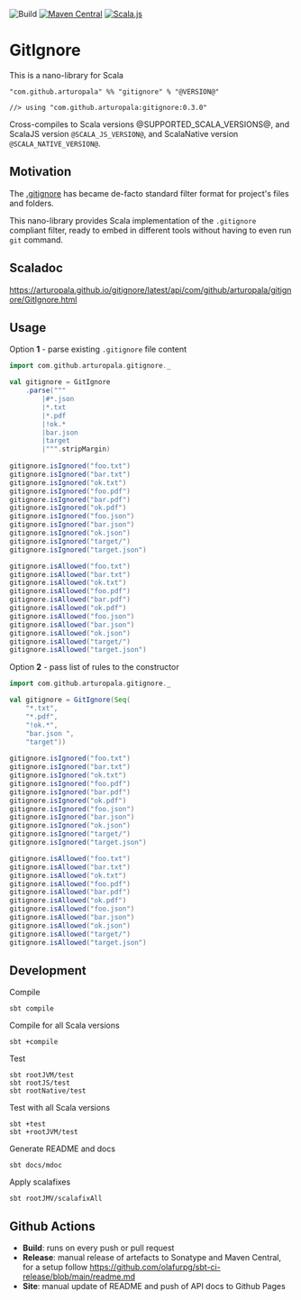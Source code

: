 ![Build](https://github.com/arturopala/gitignore/workflows/Build/badge.svg) [![Maven Central](https://maven-badges.herokuapp.com/maven-central/com.github.arturopala/gitignore_2.13/badge.svg)](https://maven-badges.herokuapp.com/maven-central/com.github.arturopala/gitignore_2.13)
[![Scala.js](https://www.scala-js.org/assets/badges/scalajs-1.5.0.svg)](https://www.scala-js.org)

GitIgnore
===

This is a nano-library for Scala

    "com.github.arturopala" %% "gitignore" % "@VERSION@"

    //> using "com.github.arturopala:gitignore:0.3.0"

Cross-compiles to Scala versions @SUPPORTED_SCALA_VERSIONS@, 
and ScalaJS version `@SCALA_JS_VERSION@`, and ScalaNative version `@SCALA_NATIVE_VERSION@`.

Motivation
---

The [.gitignore](https://git-scm.com/docs/gitignore) has became de-facto standard filter format for project's files and folders. 

This nano-library provides Scala implementation of the `.gitignore` compliant filter, ready to embed in different tools without having to even run `git` command.

Scaladoc
---

<https://arturopala.github.io/gitignore/latest/api/com/github/arturopala/gitignore/GitIgnore.html>

Usage
---

Option **1** - parse existing `.gitignore` file content

```scala mdoc
import com.github.arturopala.gitignore._

val gitignore = GitIgnore
    .parse(""" 
        |#*.json
        |*.txt
        |*.pdf
        |!ok.*
        |bar.json 
        |target  
        |""".stripMargin)
 
gitignore.isIgnored("foo.txt")
gitignore.isIgnored("bar.txt")
gitignore.isIgnored("ok.txt")
gitignore.isIgnored("foo.pdf")
gitignore.isIgnored("bar.pdf")
gitignore.isIgnored("ok.pdf")
gitignore.isIgnored("foo.json")
gitignore.isIgnored("bar.json")
gitignore.isIgnored("ok.json")
gitignore.isIgnored("target/")
gitignore.isIgnored("target.json")

gitignore.isAllowed("foo.txt")
gitignore.isAllowed("bar.txt")
gitignore.isAllowed("ok.txt")
gitignore.isAllowed("foo.pdf")
gitignore.isAllowed("bar.pdf")
gitignore.isAllowed("ok.pdf")
gitignore.isAllowed("foo.json")
gitignore.isAllowed("bar.json")
gitignore.isAllowed("ok.json")
gitignore.isAllowed("target/")
gitignore.isAllowed("target.json")
```

Option **2** - pass list of rules to the constructor

```scala mdoc:reset
import com.github.arturopala.gitignore._

val gitignore = GitIgnore(Seq(
    "*.txt",
    "*.pdf",
    "!ok.*",
    "bar.json ",
    "target"))
 
gitignore.isIgnored("foo.txt")
gitignore.isIgnored("bar.txt")
gitignore.isIgnored("ok.txt")
gitignore.isIgnored("foo.pdf")
gitignore.isIgnored("bar.pdf")
gitignore.isIgnored("ok.pdf")
gitignore.isIgnored("foo.json")
gitignore.isIgnored("bar.json")
gitignore.isIgnored("ok.json")
gitignore.isIgnored("target/")
gitignore.isIgnored("target.json")

gitignore.isAllowed("foo.txt")
gitignore.isAllowed("bar.txt")
gitignore.isAllowed("ok.txt")
gitignore.isAllowed("foo.pdf")
gitignore.isAllowed("bar.pdf")
gitignore.isAllowed("ok.pdf")
gitignore.isAllowed("foo.json")
gitignore.isAllowed("bar.json")
gitignore.isAllowed("ok.json")
gitignore.isAllowed("target/")
gitignore.isAllowed("target.json")
```

Development
---

Compile

    sbt compile

Compile for all Scala versions

    sbt +compile

Test

    sbt rootJVM/test
    sbt rootJS/test
    sbt rootNative/test

Test with all Scala versions

    sbt +test
    sbt +rootJVM/test


Generate README and docs

    sbt docs/mdoc

Apply scalafixes

    sbt rootJMV/scalafixAll    

Github Actions
---

 - **Build**: runs on every push or pull request
 - **Release**: manual release of artefacts to Sonatype and Maven Central, for a setup follow <https://github.com/olafurpg/sbt-ci-release/blob/main/readme.md>
 - **Site**: manual update of README and push of API docs to Github Pages
